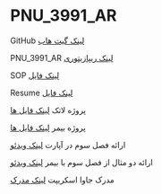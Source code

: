 # PNU_3991_AR

GitHub  [لینک گیت هاب](https://github.com/MohammadaminRaisi)

PNU_3991_AR  [لینک ریپازیتوری](https://github.com/MohammadaminRaisi/PNU_3991_AR)

SOP [لینک فایل](https://github.com/MohammadaminRaisi/PNU_3991_AR/tree/main/SOP)

Resume [لینک فایل](https://github.com/MohammadaminRaisi/PNU_3991_AR/tree/main/Resume)

پروژه لاتک  [لینک فایل ها](https://github.com/MohammadaminRaisi/PNU_3991_AR/tree/main/Latex%20Project)

پروژه بیمر  [لینک فایل ها](https://github.com/MohammadaminRaisi/PNU_3991_AR/tree/main/Latex%20Project)

ارائه فصل سوم در آپارت  [لینک ویدئو](https://www.aparat.com/v/4BSGl)

ارائه دو مثال از فصل سوم با بیمر  [لینک ویدئو](https://www.aparat.com/v/Ji6kz)

مدرک جاوا اسکریپت  [لینک مدرک](https://github.com/MohammadaminRaisi/PNU_3991_AR/tree/main/JavaScript)
